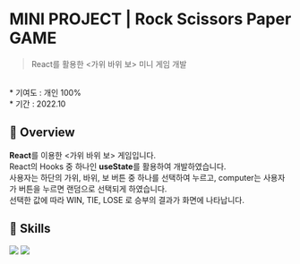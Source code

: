 # MINI PROJECT | Rock Scissors Paper GAME
> React를 활용한 <가위 바위 보> 미니 게임 개발

<br>
* 기여도 : 개인 100% <br> 
* 기간 : 2022.10
<br>

## 📍 Overview

**React**를 이용한 <가위 바위 보> 게임입니다. <br>
React의 Hooks 중 하나인 **useState**를 활용하여 개발하였습니다.<br>
사용자는 하단의 가위, 바위, 보 버튼 중 하나를 선택하여 누르고, computer는 사용자가 버튼을 누르면 랜덤으로 선택되게 하였습니다.<br>
선택한 값에 따라 WIN, TIE, LOSE 로 승부의 결과가 화면에 나타납니다.

## 🚀 Skills 
<img src="https://img.shields.io/badge/react-61DAFB?style=for-the-badge&logo=react&logoColor=black"> <img src="https://img.shields.io/badge/netlify-00C7B7?style=for-the-badge&logo=netlify&logoColor=white"> 
<br><br>
